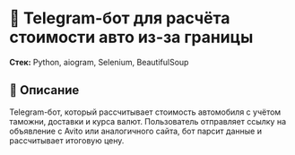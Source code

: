 # 🚗 Telegram-бот для расчёта стоимости авто из-за границы

**Стек:** Python, aiogram, Selenium, BeautifulSoup

## 📌 Описание
Telegram-бот, который рассчитывает стоимость автомобиля с учётом таможни, доставки и курса валют. Пользователь отправляет ссылку на объявление с Avito или аналогичного сайта, бот парсит данные и рассчитывает итоговую цену.

